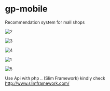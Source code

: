 # gp-mobile
Recommendation system for mall shops

![2](https://user-images.githubusercontent.com/38462856/65525979-a4358900-def0-11e9-868d-66642f003979.png)

![3](https://user-images.githubusercontent.com/38462856/65525980-a4ce1f80-def0-11e9-8559-0a953c84db2a.png)

![4](https://user-images.githubusercontent.com/38462856/65525981-a4ce1f80-def0-11e9-862d-6d790daefd8e.png)

![1](https://user-images.githubusercontent.com/38462856/65525985-a566b600-def0-11e9-95c8-0b1a1455af4d.png)

![5](https://user-images.githubusercontent.com/38462856/65526556-93394780-def1-11e9-9aae-e81148f2be98.png)

Use Api with php .. (Slim Framework) kindly check http://www.slimframework.com/
